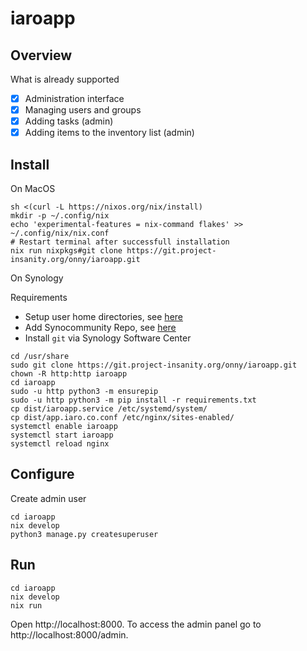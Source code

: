 # iaroapp

## Overview

What is already supported

- [x] Administration interface
- [x] Managing users and groups
- [x] Adding tasks (admin)
- [x] Adding items to the inventory list (admin)

## Install

On MacOS

```
sh <(curl -L https://nixos.org/nix/install)
mkdir -p ~/.config/nix
echo 'experimental-features = nix-command flakes' >> ~/.config/nix/nix.conf
# Restart terminal after successfull installation
nix run nixpkgs#git clone https://git.project-insanity.org/onny/iaroapp.git
```

On Synology

Requirements
* Setup user home directories, see [here](https://asciich.ch/wordpress/synology-home-directory-fur-benutzer-festlegen/)
* Add Synocommunity Repo, see [here](https://synocommunity.com)
* Install `git` via Synology Software Center

```
cd /usr/share
sudo git clone https://git.project-insanity.org/onny/iaroapp.git
chown -R http:http iaroapp
cd iaroapp
sudo -u http python3 -m ensurepip
sudo -u http python3 -m pip install -r requirements.txt
cp dist/iaroapp.service /etc/systemd/system/
cp dist/app.iaro.co.conf /etc/nginx/sites-enabled/
systemctl enable iaroapp
systemctl start iaroapp
systemctl reload nginx
```

## Configure

Create admin user
```
cd iaroapp
nix develop
python3 manage.py createsuperuser
```

## Run

```
cd iaroapp
nix develop
nix run
```

Open http://localhost:8000. To access the admin panel go to
http://localhost:8000/admin.
